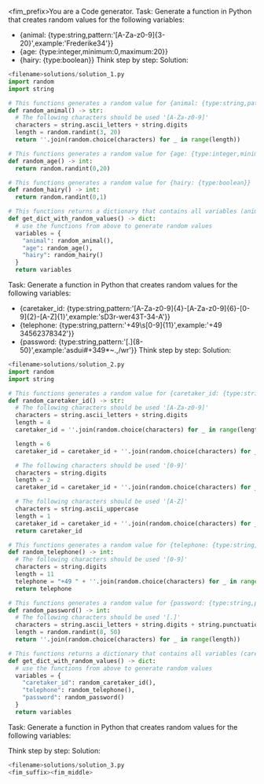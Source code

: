 <fim_prefix>You are a Code generator.
Task:
Generate a function in Python that creates random values for the following variables:
- {animal: {type:string,pattern:'[A-Za-z0-9]{3-20}',example:'Frederike34'}}
- {age: {type:integer,minimum:0,maximum:20}}
- {hairy: {type:boolean}}
Think step by step:
Solution:
```python
<filename>solutions/solution_1.py
import random
import string

# This functions generates a random value for {animal: {type:string,pattern:'[A-Za-z0-9]{3-20}',example:'Frederike34'}}
def random_animal() -> str:
  # The following characters should be used '[A-Za-z0-9]'
  characters = string.ascii_letters + string.digits
  length = random.randint(3, 20)
  return ''.join(random.choice(characters) for _ in range(length))

# This functions generates a random value for {age: {type:integer,minimum:0,maximum:20}}
def random_age() -> int:
  return random.randint(0,20)

# This functions generates a random value for {hairy: {type:boolean}}
def random_hairy() -> int:
  return random.randint(0,1)

# This functions returns a dictionary that contains all variables (animal, age, hairy)
def get_dict_with_random_values() -> dict:
  # use the functions from above to generate random values
  variables = {
    "animal": random_animal(),
    "age": random_age(),
    "hairy": random_hairy()
  }
  return variables
```
Task:
Generate a function in Python that creates random values for the following variables:
- {caretaker_id: {type:string,pattern:'[A-Za-z0-9]{4}-[A-Za-z0-9]{6}-[0-9]{2}-[A-Z]{1}',example:'sD3r-wer43T-34-A'}}
- {telephone: {type:string,pattern:'\+49\s[0-9]{11}',example:'+49 34562378342'}}
- {password: {type:string,pattern:'[.]{8-50}',example:'asdui#+349*~.,/wr'}}
Think step by step:
Solution:
```python
<filename>solutions/solution_2.py
import random
import string

# This functions generates a random value for {caretaker_id: {type:string,pattern:'[A-Za-z0-9]{4}-[A-Za-z0-9]{6}-[0-9]{2}-[A-Z]{1}',example:'sD3r-wer43T-34-A'}}
def random_caretaker_id() -> str:
  # The following characters should be used '[A-Za-z0-9]'
  characters = string.ascii_letters + string.digits
  length = 4
  caretaker_id = ''.join(random.choice(characters) for _ in range(length)) + "-"

  length = 6
  caretaker_id = caretaker_id + ''.join(random.choice(characters) for _ in range(length)) + "-"

  # The following characters should be used '[0-9]'
  characters = string.digits
  length = 2
  caretaker_id = caretaker_id + ''.join(random.choice(characters) for _ in range(length)) + "-"

  # The following characters should be used '[A-Z]'
  characters = string.ascii_uppercase
  length = 1
  caretaker_id = caretaker_id + ''.join(random.choice(characters) for _ in range(length))
  return caretaker_id

# This functions generates a random value for {telephone: {type:string,pattern:'\+49\s[0-9]{11}',example:'+49 34562378342'}}
def random_telephone() -> int:
  # The following characters should be used '[0-9]'
  characters = string.digits
  length = 11
  telephone = "+49 " + ''.join(random.choice(characters) for _ in range(length))
  return telephone

# This functions generates a random value for {password: {type:string,pattern:'[.]{8-50}',example:'asdui#+349*~.,/wr'}}
def random_password() -> int:
  # The following characters should be used '[.]'
  characters = string.ascii_letters + string.digits + string.punctuation
  length = random.randint(8, 50)
  return ''.join(random.choice(characters) for _ in range(length))

# This functions returns a dictionary that contains all variables (caretaker_id, telephone, password)
def get_dict_with_random_values() -> dict:
  # use the functions from above to generate random values
  variables = {
    "caretaker_id": random_caretaker_id(),
    "telephone": random_telephone(),
    "password": random_password()
  }
  return variables
```
Task:
Generate a function in Python that creates random values for the following variables:
<!-- insert list here -->
Think step by step:
Solution:
```python
<filename>solutions/solution_3.py
<fim_suffix><fim_middle>